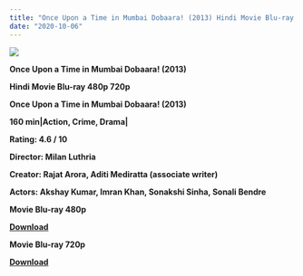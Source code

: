 ```yaml
---
title: "Once Upon a Time in Mumbai Dobaara! (2013) Hindi Movie Blu-ray 480p 720p"
date: "2020-10-06"
---
```


[**![](https://1.bp.blogspot.com/-pepeHNNmA4U/Xu4phfuvAaI/AAAAAAAADg8/LbNwdjfovTQEGtejbkIr-4lxfl32pz8VACLcBGAsYHQ/s1600/jungle86shun.jpg)**](https://1.bp.blogspot.com/-pepeHNNmA4U/Xu4phfuvAaI/AAAAAAAADg8/LbNwdjfovTQEGtejbkIr-4lxfl32pz8VACLcBGAsYHQ/s1600/jungle86shun.jpg)

 **Once Upon a Time in Mumbai Dobaara! (2013)**

**Hindi Movie Blu-ray 480p 720p** 

**Once Upon a Time in Mumbai Dobaara! (2013)**

**160 min|Action, Crime, Drama|**

**Rating: 4.6 / 10** 

**Director: Milan Luthria**

**Creator: Rajat Arora, Aditi Mediratta (associate writer)**

**Actors: Akshay Kumar, Imran Khan, Sonakshi Sinha, Sonali Bendre**

 **Movie Blu-ray 480p** 

**[Download](https://myglinks.xyz/3966)** 

 **Movie Blu-ray 720p** 

**[Download](https://myglinks.xyz/3967)**
